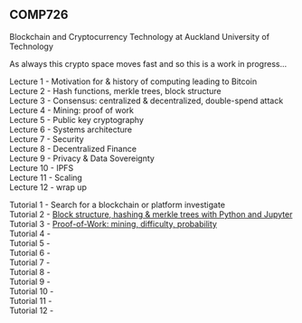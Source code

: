 ## COMP726
Blockchain and Cryptocurrency Technology at Auckland University of Technology

As always this crypto space moves fast and so this is a work in progress...

Lecture 1 - Motivation for & history of computing leading to Bitcoin\
Lecture 2 - Hash functions, merkle trees, block structure\
Lecture 3 - Consensus: centralized & decentralized, double-spend attack\
Lecture 4 - Mining: proof of work\
Lecture 5 - Public key cryptography\
Lecture 6 - Systems architecture\
Lecture 7 - Security\
Lecture 8 - Decentralized Finance\
Lecture 9 - Privacy & Data Sovereignty\
Lecture 10 - IPFS\
Lecture 11 - Scaling\
Lecture 12 - wrap up

Tutorial 1 - Search for a blockchain or platform investigate\
Tutorial 2 - [Block structure, hashing & merkle trees with Python and Jupyter](https://github.com/millecodex/COMP726/blob/master/Tutorial_2_block_creation.ipynb)\
Tutorial 3 - [Proof-of-Work: mining, difficulty, probability](https://github.com/millecodex/COMP726/blob/master/Tutorial_3_PoW.ipynb)\
Tutorial 4 - \
Tutorial 5 - \
Tutorial 6 - \
Tutorial 7 - \
Tutorial 8 - \
Tutorial 9 - \
Tutorial 10 - \
Tutorial 11 - \
Tutorial 12 - 
